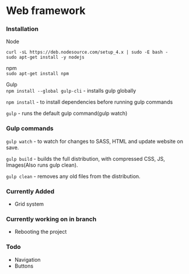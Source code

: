 #   Web framework

### Installation

Node
```
curl -sL https://deb.nodesource.com/setup_4.x | sudo -E bash -
sudo apt-get install -y nodejs
```

npm     
`sudo apt-get install npm`

Gulp        
`npm install --global gulp-cli` - installs gulp globally

`npm install` - to install dependencies before running gulp commands

`gulp` - runs the default gulp command(gulp watch)

### Gulp commands

`gulp watch` - to watch for changes to SASS, HTML and update website on save.

`gulp build` - builds the full distribution, with compressed CSS, JS, Images(Also runs gulp clean).

`gulp clean` - removes any old files from the distribution.

### Currently Added

*   Grid system

### Currently working on in branch

*   Rebooting the project

### Todo

*   Navigation
*   Buttons
